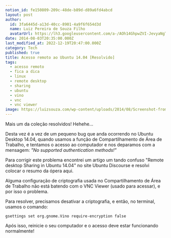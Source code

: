 ```yaml
---
notion_id: fe150809-209c-48de-b89d-d89a6fd4abcd
layout: post
author:
  id: 3fa6445d-a13d-40cc-8901-4a9f6f654d3d
  name: Luiz Pereira de Souza Filho
  avatarUrl: https://lh3.googleusercontent.com/a-/AOh14GhpwZVI-JevyaNgTdlrOT6YN20cI6V9Kxtq38Ij8AQ=s100
date: 2014-08-03T20:35:00.000Z
last_modified_at: 2022-12-19T20:47:00.000Z
category: Tech
published: true
title: Acesso remoto ao Ubuntu 14.04 [Resolvido]
tags:
  - acesso remoto
  - fica a dica
  - linux
  - remote desktop
  - sharing
  - ubuntu
  - vino
  - vnc
  - vnc viewer
image: https://luizsouza.com/wp-content/uploads/2014/08/Screenshot-from-2014-05-26-103053.png
---
```


Mais um da coleção resolvidos! Hehehe...

Desta vez é a vez de um pequeno bug que anda ocorrendo no Ubuntu Desktop 14.04, quando usamos a função de Compartilhamento de Área de Trabalho, e tentamos o acesso ao computador e nos deparamos com a mensagem: _"No supported authentication methods!"_

Para corrigir este problema encontrei um artigo um tando confuso "Remote desktop Sharing in Ubuntu 14.04" no site Ubuntu Discourse e resolvi colocar o resumo da ópera aqui.

Alguma configuração de criptografia usada no Compartilhamento de Área de Trabalho não está batendo com o VNC Viewer (usado para acessar), e por isso o problema.

Para resolver, precisamos desativar a criptografia, e então, no terminal, usamos o comando:

`gsettings set org.gnome.Vino require-encryption false`

Após isso, reinicie o seu computador e o acesso deve estar funcionando normalmente!

